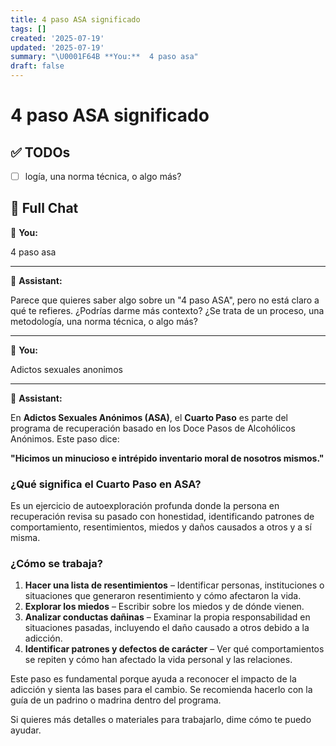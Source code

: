 ```yaml
---
title: 4 paso ASA significado
tags: []
created: '2025-07-19'
updated: '2025-07-19'
summary: "\U0001F64B **You:**  4 paso asa"
draft: false
---
```


# 4 paso ASA significado

## ✅ TODOs
- [ ] logía, una norma técnica, o algo más?

## 🧠 Full Chat

🙋 **You:**

4 paso asa

---

🤖 **Assistant:**

Parece que quieres saber algo sobre un "4 paso ASA", pero no está claro a qué te refieres. ¿Podrías darme más contexto? ¿Se trata de un proceso, una metodología, una norma técnica, o algo más?

---

🙋 **You:**

Adictos sexuales anonimos

---

🤖 **Assistant:**

En **Adictos Sexuales Anónimos (ASA)**, el **Cuarto Paso** es parte del programa de recuperación basado en los Doce Pasos de Alcohólicos Anónimos. Este paso dice:  

**"Hicimos un minucioso e intrépido inventario moral de nosotros mismos."**  

### ¿Qué significa el Cuarto Paso en ASA?  
Es un ejercicio de autoexploración profunda donde la persona en recuperación revisa su pasado con honestidad, identificando patrones de comportamiento, resentimientos, miedos y daños causados a otros y a sí misma.  

### ¿Cómo se trabaja?  
1. **Hacer una lista de resentimientos** – Identificar personas, instituciones o situaciones que generaron resentimiento y cómo afectaron la vida.  
2. **Explorar los miedos** – Escribir sobre los miedos y de dónde vienen.  
3. **Analizar conductas dañinas** – Examinar la propia responsabilidad en situaciones pasadas, incluyendo el daño causado a otros debido a la adicción.  
4. **Identificar patrones y defectos de carácter** – Ver qué comportamientos se repiten y cómo han afectado la vida personal y las relaciones.  

Este paso es fundamental porque ayuda a reconocer el impacto de la adicción y sienta las bases para el cambio. Se recomienda hacerlo con la guía de un padrino o madrina dentro del programa.  

Si quieres más detalles o materiales para trabajarlo, dime cómo te puedo ayudar.